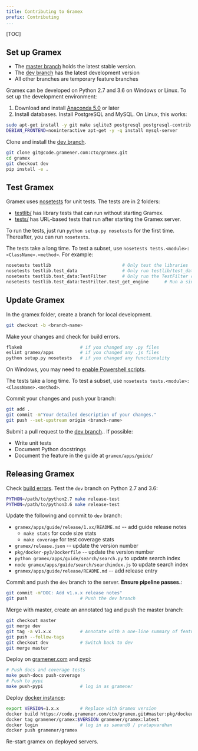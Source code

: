 ```yaml
---
title: Contributing to Gramex
prefix: Contributing
...
```


[TOC]

## Set up Gramex

- The [master branch](http://code.gramener.com/cto/gramex/tree/master/)
  holds the latest stable version.
- The [dev branch](http://code.gramener.com/cto/gramex/tree/dev/) has the
  latest development version
- All other branches are temporary feature branches

Gramex can be developed on Python 2.7 and 3.6 on Windows or Linux.
To set up the development environment:

1. Download and install [Anaconda 5.0](http://continuum.io/downloads) or later
2. Install databases. Install PostgreSQL and MySQL. On Linux, this works:

```bash
sudo apt-get install -y git make sqlite3 postgresql postgresql-contrib libpq-dev python-dev
DEBIAN_FRONTEND=noninteractive apt-get -y -q install mysql-server
```

Clone and install the [dev branch](http://code.gramener.com/cto/gramex/tree/dev/).

```bash
git clone git@code.gramener.com:cto/gramex.git
cd gramex
git checkout dev
pip install -e .
```

## Test Gramex

Gramex uses [nosetests](https://nose.readthedocs.io/en/latest/) for unit tests.
The tests are in 2 folders:

- [testlib/](https://code.gramener.com/cto/gramex/tree/master/testlib/)
  has library tests that can run without starting Gramex.
- [tests/](https://code.gramener.com/cto/gramex/tree/master/tests/)
  has URL-based tests that run after starting the Gramex server.

To run the tests, just run `python setup.py nosetests` for the first time.
Thereafter, you can run `nosetests`.

The tests take a long time. To test a subset, use `nosetests tests.<module>:<ClassName>.<method>`. For example:

```bash
nosetests testlib                           # Only test the libraries
nosetests testlib.test_data                 # Only run testlib/test_data.py
nosetests testlib.test_data:TestFilter      # Only run the TestFilter class
nosetests testlib.test_data:TestFilter.test_get_engine      # Run a single method
```

## Update Gramex

In the gramex folder, create a branch for local development.

```bash
git checkout -b <branch-name>
```

Make your changes and check for build errors.

```bash
flake8                      # if you changed any .py files
eslint gramex/apps          # if you changed any .js files
python setup.py nosetests   # if you changed any functionality
```

On Windows, you may need to [enable Powershell scripts](http://stackoverflow.com/a/18533754/100904).

The tests take a long time. To test a subset, use `nosetests tests.<module>:<ClassName>.<method>`.

Commit your changes and push your branch:

```bash
git add .
git commit -m"Your detailed description of your changes."
git push --set-upstream origin <branch-name>
```

Submit a pull request to the [dev branch](http://code.gramener.com/cto/gramex/tree/dev/).. If possible:

- Write unit tests
- Document Python docstrings
- Document the feature in the guide at `gramex/apps/guide/`

## Releasing Gramex

Check [build errors](http://code.gramener.com/cto/gramex/builds).
Test the `dev` branch on Python 2.7 and 3.6:

```bash
PYTHON=/path/to/python2.7 make release-test
PYTHON=/path/to/python3.6 make release-test
```

Update the following and commit to `dev` branch:

- `gramex/apps/guide/release/1.xx/README.md` -- add guide release notes
    - `make stats` for code size stats
    - `make coverage` for test coverage stats
- `gramex/release.json` -- update the version number
- `pkg/docker-py3/Dockerfile` -- update the version number
- `python gramex/apps/guide/search/search.py` to update search index
- `node gramex/apps/guide/search/searchindex.js` to update search index
- `gramex/apps/guide/release/README.md` -- add release entry

Commit and push the `dev` branch to the server. **Ensure pipeline passes.**:

```bash
git commit -m"DOC: Add v1.x.x release notes"
git push                    # Push the dev branch
```

Merge with master, create an annotated tag and push the master branch:

```bash
git checkout master
git merge dev
git tag -a v1.x.x           # Annotate with a one-line summary of features
git push --follow-tags
git checkout dev            # Switch back to dev
git merge master
```

Deploy on [gramener.com](https://gramener.com/gramex-update/) and
[pypi](https://pypi.python.org/pypi/gramex):

```bash
# Push docs and coverage tests
make push-docs push-coverage
# Push to pypi
make push-pypi              # log in as gramener
```

Deploy [docker instance](https://hub.docker.com/r/gramener/gramex/):

```bash
export VERSION=1.x.x        # Replace with Gramex version
docker build https://code.gramener.com/cto/gramex.git#master:pkg/docker-py3 -t gramener/gramex:$VERSION
docker tag gramener/gramex:$VERSION gramener/gramex:latest
docker login                # log in as sanand0 / pratapvardhan
docker push gramener/gramex
```

Re-start gramex on deployed servers.
